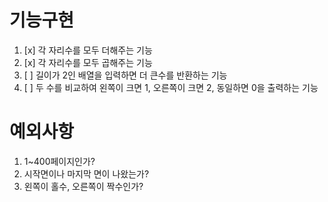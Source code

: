 # 기능구현

1. [x] 각 자리수를 모두 더해주는 기능
2. [x] 각 자리수를 모두 곱해주는 기능
3. [ ] 길이가 2인 배열을 입력하면 더 큰수를 반환하는 기능
4. [ ] 두 수를 비교하여 왼쪽이 크면 1, 오른쪽이 크면 2, 동일하면 0을 출력하는 기능

# 예외사항

1. 1~400페이지인가?
2. 시작면이나 마지막 면이 나왔는가?
3. 왼쪽이 홀수, 오른쪽이 짝수인가?
